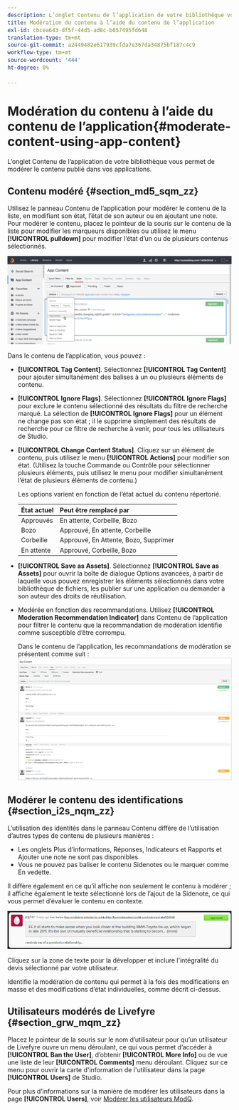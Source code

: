 ```yaml
---
description: L’onglet Contenu de l’application de votre bibliothèque vous permet de modérer le contenu publié dans vos applications.
title: Modération du contenu à l’aide du contenu de l’application
exl-id: cbcea643-df5f-44d5-ad8c-b057495fd648
translation-type: tm+mt
source-git-commit: a2449482e617939cfda7e367da34875bf187c4c9
workflow-type: tm+mt
source-wordcount: '444'
ht-degree: 0%

---
```


# Modération du contenu à l’aide du contenu de l’application{#moderate-content-using-app-content}

L’onglet Contenu de l’application de votre bibliothèque vous permet de modérer le contenu publié dans vos applications.

## Contenu modéré {#section_md5_sqm_zz}

Utilisez le panneau Contenu de l’application pour modérer le contenu de la liste, en modifiant son état, l’état de son auteur ou en ajoutant une note. Pour modérer le contenu, placez le pointeur de la souris sur le contenu de la liste pour modifier les marqueurs disponibles ou utilisez le menu **[!UICONTROL pulldown]** pour modifier l’état d’un ou de plusieurs contenus sélectionnés.

![](assets/PublishedActionsMenu-1024x402.png)

Dans le contenu de l’application, vous pouvez :

* **[!UICONTROL Tag Content]**. Sélectionnez **[!UICONTROL Tag Content]** pour ajouter simultanément des balises à un ou plusieurs éléments de contenu.

* **[!UICONTROL Ignore Flags]**. Sélectionnez **[!UICONTROL Ignore Flags]** pour exclure le contenu sélectionné des résultats du filtre de recherche marqué. La sélection de **[!UICONTROL Ignore Flags]** pour un élément ne change pas son état ; il le supprime simplement des résultats de recherche pour ce filtre de recherche à venir, pour tous les utilisateurs de Studio.

* **[!UICONTROL Change Content Status]**. Cliquez sur un élément de contenu, puis utilisez le menu **[!UICONTROL Actions]** pour modifier son état. (Utilisez la touche Commande ou Contrôle pour sélectionner plusieurs éléments, puis utilisez le menu pour modifier simultanément l’état de plusieurs éléments de contenu.)

   Les options varient en fonction de l’état actuel du contenu répertorié.

   | État actuel | Peut être remplacé par |
   |---|---|
   | Approuvés | En attente, Corbeille, Bozo |
   | Bozo | Approuvé, En attente, Corbeille |
   | Corbeille | Approuvé, En Attente, Bozo, Supprimer |
   | En attente | Approuvé, Corbeille, Bozo |

* **[!UICONTROL Save as Assets]**. Sélectionnez **[!UICONTROL Save as Assets]** pour ouvrir la boîte de dialogue Options avancées, à partir de laquelle vous pouvez enregistrer les éléments sélectionnés dans votre bibliothèque de fichiers, les publier sur une application ou demander à son auteur des droits de réutilisation.

* Modérée en fonction des recommandations. Utilisez **[!UICONTROL Moderation Recommendation Indicator]** dans Contenu de l’application pour filtrer le contenu que la recommandation de modération identifie comme susceptible d’être corrompu.

   Dans le contenu de l’application, les recommandations de modération se présentent comme suit :  ![](assets/modreco3.png)

## Modérer le contenu des identifications {#section_i2s_nqm_zz}

L’utilisation des identités dans le panneau Contenu diffère de l’utilisation d’autres types de contenu de plusieurs manières :

* Les onglets Plus d’informations, Réponses, Indicateurs et Rapports et Ajouter une note ne sont pas disponibles.
* Vous ne pouvez pas baliser le contenu Sidenotes ou le marquer comme En vedette.

Il diffère également en ce qu’il affiche non seulement le contenu à modérer ; il affiche également le texte sélectionné lors de l’ajout de la Sidenote, ce qui vous permet d’évaluer le contenu en contexte.

![](assets/SidenotesContent.png)

Cliquez sur la zone de texte pour la développer et inclure l&#39;intégralité du devis sélectionné par votre utilisateur.

Identifie la modération de contenu qui permet à la fois des modifications en masse et des modifications d’état individuelles, comme décrit ci-dessus.

## Utilisateurs modérés de Livefyre {#section_grw_mqm_zz}

Placez le pointeur de la souris sur le nom d’utilisateur pour qu’un utilisateur de Livefyre ouvre un menu déroulant, ce qui vous permet d’accéder à **[!UICONTROL Ban the User]**, d’obtenir **[!UICONTROL More Info]** ou de vue une liste de leur **[!UICONTROL Comments]** menu déroulant. Cliquez sur ce menu pour ouvrir la carte d&#39;information de l&#39;utilisateur dans la page **[!UICONTROL Users]** de Studio.

Pour plus d’informations sur la manière de modérer les utilisateurs dans la page **[!UICONTROL Users]**, voir [Modérer les utilisateurs ModQ](/help/using/c-features-livefyre/c-about-moderation/t-moderate-users-modq.md#t_moderate_users_modq).
